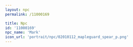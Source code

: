 ```yaml
---
layout: npc
permalink: /11000169

title: Npc
id: '11000169'
npc_name: 'Mark'
icon_url: 'portrait/npc/02010112_mapleguard_spear_p.png'
---
```

